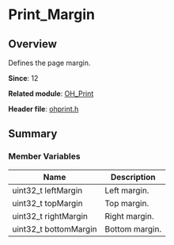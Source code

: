 # Print_Margin
<!--Kit: Basic Services Kit-->	
<!--Subsystem: Print-->	
<!--Owner: @guoshengbang-->	
<!--Designer: @Q-haosu-->	
<!--Tester: @Q-haosu-->	
<!--Adviser: @fang-jinxu-->

## Overview

Defines the page margin.

**Since**: 12

**Related module**: [OH_Print](capi-oh-print.md)

**Header file**: [ohprint.h](capi-ohprint-h.md)

## Summary

### Member Variables

| Name| Description|
| -- | -- |
| uint32_t leftMargin | Left margin.|
| uint32_t topMargin | Top margin.|
| uint32_t rightMargin | Right margin.|
| uint32_t bottomMargin | Bottom margin.|
